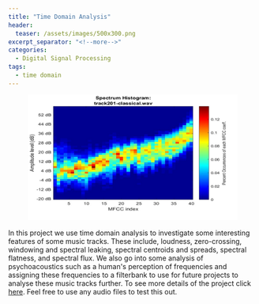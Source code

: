 ```yaml
---
title: "Time Domain Analysis"
header:
  teaser: /assets/images/500x300.png
excerpt_separator: "<!--more-->"
categories:
  - Digital Signal Processing
tags:
  - time domain
---
```


<figure>
	<a href="/assets/images/500x300.png"><img src="/assets/images/500x300.png"></a>
</figure>

In this project we use time domain analysis to investigate some interesting features of some music tracks. These include, loudness, zero-crossing, windowing and spectral leaking, spectral centroids and spreads, spectral flatness, and spectral flux. We also go into some analysis of psychoacoustics such as a human's perception of frequencies and assigning these frequencies to a filterbank to use for future projects to analyse these music tracks further. To see more details of the project click <a href="http://boulderpogoraids.tk/Lab1">here</a>. Feel free to use any audio files to test this out.
